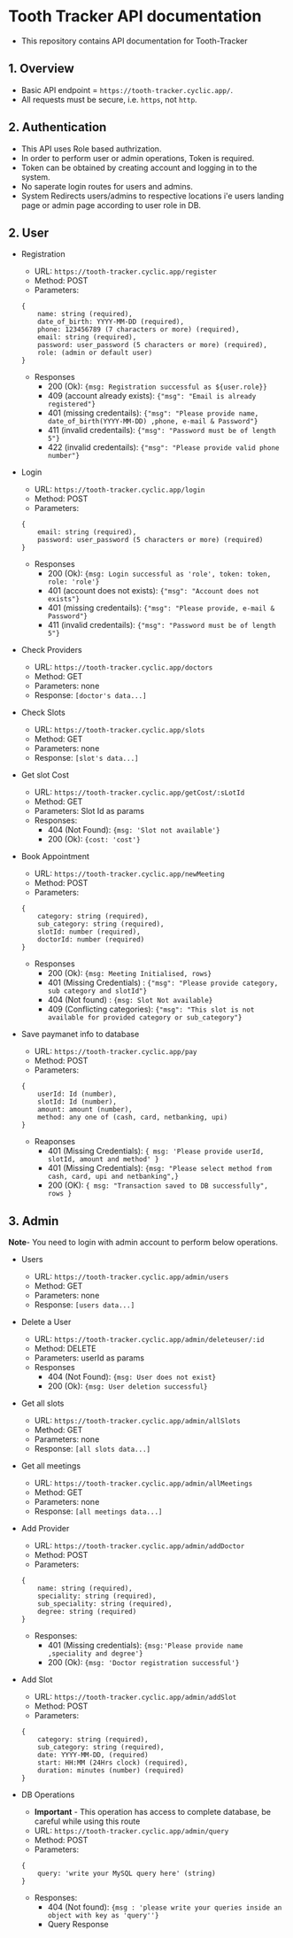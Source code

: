 # Tooth Tracker API documentation
- This repository contains API documentation for Tooth-Tracker

## 1. Overview

- Basic API endpoint = `https://tooth-tracker.cyclic.app/`.
- All requests must be secure, i.e. `https`, not `http`.

## 2. Authentication
- This API uses Role based authrization.
- In order to perform user or admin operations, Token is required.
- Token can be obtained by creating account and logging in to the system.
- No saperate login routes for users and admins.
- System Redirects users/admins to respective locations i'e users landing page or admin page according to user role in DB.

## 2. User
- Registration
    - URL: `https://tooth-tracker.cyclic.app/register`
    - Method: POST
    - Parameters:
    ```
    {
        name: string (required),
        date_of_birth: YYYY-MM-DD (required),
        phone: 123456789 (7 characters or more) (required),
        email: string (required),
        password: user_password (5 characters or more) (required),
        role: (admin or default user)
    }
    ```
    - Responses
        - 200 (Ok): `{msg: Registration successful as ${user.role}}`
        - 409 (account already exists): `{"msg": "Email is already registered"}`
        - 401 (missing credentails): `{"msg": "Please provide name, date_of_birth(YYYY-MM-DD) ,phone, e-mail & Password"}`
        - 411 (invalid credentails): `{"msg": "Password must be of length 5"}`
        - 422 (invalid credentails): `{"msg": "Please provide valid phone number"}`

- Login
    - URL: `https://tooth-tracker.cyclic.app/login`
    - Method: POST
    - Parameters:
    ```
    {
        email: string (required),
        password: user_password (5 characters or more) (required)
    }
    ```
    - Responses
        - 200 (Ok): `{msg: Login successful as 'role', token: token, role: 'role'}`
        - 401 (account does not exists): `{"msg": "Account does not exists"}`
        - 401 (missing credentails): `{"msg": "Please provide, e-mail & Password"}`
        - 411 (invalid credentails): `{"msg": "Password must be of length 5"}`

- Check Providers
    - URL: `https://tooth-tracker.cyclic.app/doctors`
    - Method: GET
    - Parameters: none
    - Response: `[doctor's data...]`

- Check Slots
    - URL: `https://tooth-tracker.cyclic.app/slots`
    - Method: GET
    - Parameters: none
    - Response: `[slot's data...]`

- Get slot Cost
    - URL: `https://tooth-tracker.cyclic.app/getCost/:sLotId`
    - Method: GET
    - Parameters: Slot Id as params
    - Responses:
        - 404 (Not Found): `{msg: 'Slot not available'}`
        - 200 (Ok): `{cost: 'cost'}`

- Book Appointment
    - URL: `https://tooth-tracker.cyclic.app/newMeeting`
    - Method: POST
    - Parameters:
    ```
    {
        category: string (required),
        sub_category: string (required),
        slotId: number (required),
        doctorId: number (required)
    }
    ```
    - Responses
        - 200 (Ok): `{msg: Meeting Initialised, rows}`
        - 401 (Missing Credentials) : `{"msg": "Please provide category, sub category and slotId"}`
        - 404 (Not found) : `{msg: Slot Not available}`
        - 409 (Conflicting categories): `{"msg": "This slot is not available for provided category or sub_category"}`

- Save paymanet info to database
    - URL: `https://tooth-tracker.cyclic.app/pay`
    - Method: POST
    - Parameters:
    ```
    {
        userId: Id (number),
        slotId: Id (number),
        amount: amount (number),
        method: any one of (cash, card, netbanking, upi)
    }
    ```
    - Reaponses
        - 401 (Missing Credentials): `{ msg: 'Please provide userId, slotId, amount and method' }`
        - 401 (Missing Credentials): `{msg: "Please select method from cash, card, upi and netbanking",}`
        - 200 (OK): `{ msg: "Transaction saved to DB successfully", rows }`

## 3. Admin

**Note**- You need to login with admin account to perform below operations.

- Users
    - URL: `https://tooth-tracker.cyclic.app/admin/users`
    - Method: GET
    - Parameters: none
    - Response: `[users data...]`

- Delete a User
    - URL: `https://tooth-tracker.cyclic.app/admin/deleteuser/:id`
    - Method: DELETE
    - Parameters: userId as params
    - Responses
        - 404 (Not Found): `{msg: User does not exist}`
        - 200 (Ok): `{msg: User deletion successful}`

- Get all slots
    - URL: `https://tooth-tracker.cyclic.app/admin/allSlots`
    - Method: GET
    - Parameters: none
    - Response: `[all slots data...]`

- Get all meetings
    - URL: `https://tooth-tracker.cyclic.app/admin/allMeetings`
    - Method: GET
    - Parameters: none
    - Response: `[all meetings data...]`

- Add Provider
    - URL: `https://tooth-tracker.cyclic.app/admin/addDoctor`
    - Method: POST
    - Parameters:
    ```
    {
        name: string (required),
        speciality: string (required),
        sub_speciality: string (required),
        degree: string (required)
    }
    ```
    - Responses:
        - 401 (Missing credentials): `{msg:'Please provide name ,speciality and degree'}`
        - 200 (Ok): `{msg: 'Doctor registration successful'}`

- Add Slot
    - URL: `https://tooth-tracker.cyclic.app/admin/addSlot`
    - Method: POST
    - Parameters: 
    ```
    {
        category: string (required),
        sub_category: string (required),
        date: YYYY-MM-DD, (required)
        start: HH:MM (24Hrs clock) (required),
        duration: minutes (number) (required)
    }
    ```

- DB Operations
    - **Important** - This operation has access to complete database, be careful while using this route
    - URL: `https://tooth-tracker.cyclic.app/admin/query`
    - Method: POST
    - Parameters:
    ```
    {
        query: 'write your MySQL query here' (string)
    }
    ```
    - Responses:
        - 404 (Not found): `{msg : 'please write your queries inside an object with key as 'query''}`
        - Query Response

